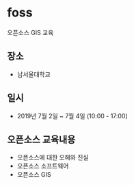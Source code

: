 ﻿# foss
오픈소스 GIS 교육

## 장소
* 남서울대학교

## 일시
* 2019년 7월 2일 ~ 7월 4일 (10:00 - 17:00)

## 오픈소스 교육내용
* 오픈소스에 대한 오해와 진실
* 오픈소스 소프트웨어
* 오픈소스 GIS
